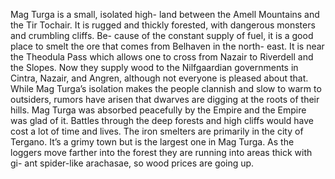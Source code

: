 Mag Turga is a small, isolated high- land between the Amell Mountains and the Tir Tochair. It is rugged and thickly forested, with dangerous monsters and crumbling cliffs. Be- cause of the constant supply of fuel, it is a good place to smelt the ore that comes from Belhaven in the north- east. It is near the Theodula Pass which allows one to cross from Nazair to Riverdell and the Slopes. Now they supply wood to the Nilfgaardian governments in Cintra, Nazair, and Angren, although not everyone is pleased about that. While Mag Turga’s isolation makes the people clannish and slow to warm to outsiders, rumors have arisen that dwarves are digging at the roots of their hills. Mag Turga was absorbed peacefully by the Empire and the Empire was glad of it. Battles through the deep forests and high cliffs would have cost a lot of time and lives. The iron smelters are primarily in the city of Tergano. It’s a grimy town but is the largest one in Mag Turga. As the loggers move farther into the forest they are running into areas thick with gi- ant spider-like arachasae, so wood prices are going up.
